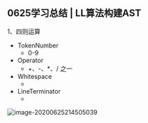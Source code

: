 
## 0625学习总结 | LL算法构建AST

1、四则运算

* TokenNumber
  * 0-9
* Operator
  * +、-、*、/ 之一
* Whitespace
  * <SP>
* LineTerminator
  * <LF> <CR>

![image-20200625214505039](C:\Users\ytf\AppData\Roaming\Typora\typora-user-images\image-20200625214505039.png)
